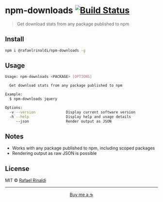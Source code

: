 # npm-downloads [![Build Status](https://semaphoreci.com/api/v1/projects/2a033503-58f0-4d08-ba32-f883ad912067/680199/badge.svg)](https://semaphoreci.com/rafaelrinaldi/npm-downloads)

> Get download stats from any package published to npm

## Install

```sh
npm i @rafaelrinaldi/npm-downloads -g
```

## Usage

```sh
Usage: npm-downloads <PACKAGE> [OPTIONS]

  Get download stats from any package published to npm

Example:
  $ npm-downloads jquery

Options:
  -v --version              Display current software version
  -h --help                 Display help and usage details
     --json                 Render output as JSON
```

## Notes

- Works with any package published to npm, including scoped packages
- Rendering output as raw JSON is possible

## License

MIT © [Rafael Rinaldi](rinaldi.io)

---

<p align="center">
  <a href="https://buymeacoff.ee/rinaldi" title="Buy me a coffee">Buy me a ☕</a>
</p>
